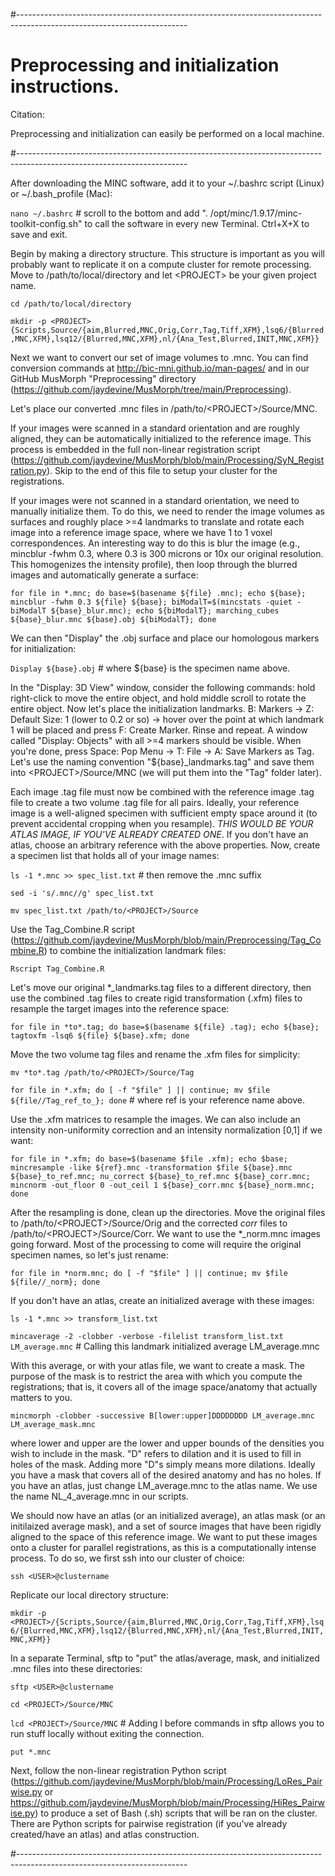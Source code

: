 #------------------------------------------------------------------------------------------------------------------------
# Preprocessing and initialization instructions.

Citation:

Preprocessing and initialization can easily be performed on a local machine.

#------------------------------------------------------------------------------------------------------------------------

After downloading the MINC software, add it to your ~/.bashrc script (Linux) or ~/.bash_profile (Mac):  

`nano ~/.bashrc` # scroll to the bottom and add ". /opt/minc/1.9.17/minc-toolkit-config.sh" to call the software in every new Terminal. Ctrl+X+X to save and exit.

Begin by making a directory structure. This structure is important as you will probably want to replicate it on a 
compute cluster for remote processing. Move to /path/to/local/directory and let \<PROJECT\> be your given project name. 

`cd /path/to/local/directory`  

`mkdir -p <PROJECT>{Scripts,Source/{aim,Blurred,MNC,Orig,Corr,Tag,Tiff,XFM},lsq6/{Blurred,MNC,XFM},lsq12/{Blurred,MNC,XFM},nl/{Ana_Test,Blurred,INIT,MNC,XFM}}`

Next we want to convert our set of image volumes to .mnc. You can find conversion commands at http://bic-mni.github.io/man-pages/ and in our GitHub MusMorph "Preprocessing" directory (https://github.com/jaydevine/MusMorph/tree/main/Preprocessing). 

Let's place our converted .mnc files in /path/to/\<PROJECT\>/Source/MNC. 
  
If your images were scanned in a standard orientation and are roughly aligned, they can be automatically initialized to the reference image. This process is embedded in the full non-linear registration script (https://github.com/jaydevine/MusMorph/blob/main/Processing/SyN_Registration.py). Skip to the end of this file to setup your cluster for the registrations.

If your images were not scanned in a standard orientation, we need to manually initialize them. To do this, we need to render the image volumes as surfaces and roughly place >=4 landmarks to translate and rotate each image into a reference image space, where we have 1 to 1 voxel correspondences. An interesting way to do this is blur the image (e.g., mincblur -fwhm 0.3, where 0.3 is 300 microns or 10x our original resolution. This homogenizes the intensity profile), then loop through the blurred images and automatically generate a surface:  

`for file in *.mnc; do base=$(basename ${file} .mnc); echo ${base}; mincblur -fwhm 0.3 ${file} ${base}; biModalT=$(mincstats -quiet -biModalT ${base}_blur.mnc); echo ${biModalT}; marching_cubes ${base}_blur.mnc ${base}.obj ${biModalT}; done`

We can then "Display" the .obj surface and place our homologous markers for initialization:

`Display ${base}.obj` # where ${base} is the specimen name above.

In the "Display: 3D View" window, consider the following commands: hold right-click to move the entire object, and hold middle scroll to rotate the entire object. Now let's place the initialization landmarks. B: Markers -> Z: Default Size: 1 (lower to 0.2 or so) -> hover over the point at which landmark 1 will be placed and press F: Create Marker. Rinse and repeat. A window called "Display: Objects" with all >=4 markers should be visible. When you're done, press Space: Pop Menu -> T: File -> A: Save Markers as Tag. Let's use the naming convention "${base}_landmarks.tag" and save them into \<PROJECT\>/Source/MNC (we will put them into the "Tag" folder later).

Each image .tag file must now be combined with the reference image .tag file to create a two volume .tag file for all pairs. Ideally, your reference image is a well-aligned specimen with sufficient empty space around it (to prevent accidental cropping when you resample). *THIS WOULD BE YOUR ATLAS IMAGE, IF YOU'VE ALREADY CREATED ONE*. If you don't have an atlas, choose an arbitrary reference with the above properties. Now, create a specimen list that holds all of your image names:

`ls -1 *.mnc >> spec_list.txt` # then remove the .mnc suffix  

`sed -i 's/.mnc//g' spec_list.txt`  

`mv spec_list.txt /path/to/<PROJECT>/Source`  

Use the Tag_Combine.R script (https://github.com/jaydevine/MusMorph/blob/main/Preprocessing/Tag_Combine.R) to combine the initialization landmark files:

`Rscript Tag_Combine.R`  

Let's move our original *_landmarks.tag files to a different directory, then use the combined .tag files to create rigid transformation (.xfm) files to resample the target images into the reference space: 

`for file in *to*.tag; do base=$(basename ${file} .tag); echo ${base}; tagtoxfm -lsq6 ${file} ${base}.xfm; done`  

Move the two volume tag files and rename the .xfm files for simplicity:

`mv *to*.tag /path/to/<PROJECT>/Source/Tag`  

`for file in *.xfm; do [ -f "$file" ] || continue; mv $file ${file//Tag_ref_to_}; done` # where ref is your reference name above. 

Use the .xfm matrices to resample the images. We can also include an intensity non-uniformity correction and an intensity normalization [0,1] if we want:  

`for file in *.xfm; do base=$(basename $file .xfm); echo $base; mincresample -like ${ref}.mnc -transformation $file ${base}.mnc ${base}_to_ref.mnc; nu_correct ${base}_to_ref.mnc ${base}_corr.mnc; mincnorm -out_floor 0 -out_ceil 1 ${base}_corr.mnc ${base}_norm.mnc; done`  

After the resampling is done, clean up the directories. Move the original files to /path/to/\<PROJECT\>/Source/Orig and the corrected *corr* files to /path/to/\<PROJECT\>/Source/Corr. We want to use the *_norm.mnc images going forward. Most of the processing to come will require the original specimen names, so let's just rename:

`for file in *norm.mnc; do [ -f "$file" ] || continue; mv $file ${file//_norm}; done`  

If you don't have an atlas, create an initialized average with these images:

`ls -1 *.mnc >> transform_list.txt`  

`mincaverage -2 -clobber -verbose -filelist transform_list.txt LM_average.mnc` # Calling this landmark initialized average LM_average.mnc 

With this average, or with your atlas file, we want to create a mask. The purpose of the mask is to restrict the area with which you compute the registrations; that is, it covers all of the image space/anatomy that actually matters to you. 

`mincmorph -clobber -successive B[lower:upper]DDDDDDDD LM_average.mnc LM_average_mask.mnc`  

where lower and upper are the lower and upper bounds of the densities you wish to include in the mask. "D" refers to dilation and it is used to fill in holes of the mask. Adding more "D"s simply means more dilations. Ideally you have a mask that covers all of the desired anatomy and has no holes. If you have an atlas, just change LM_average.mnc to the atlas name. We use the name NL_4_average.mnc in our scripts.  

We should now have an atlas (or an initialized average), an atlas mask (or an initilaized average mask), and a set of source images that have been rigidly aligned to the space of this reference image. We want to put these images onto a cluster for parallel registrations, as this is a computationally intense process. To do so, we first ssh into our cluster of choice:

`ssh <USER>@clustername`  

Replicate our local directory structure:

`mkdir -p <PROJECT>/{Scripts,Source/{aim,Blurred,MNC,Orig,Corr,Tag,Tiff,XFM},lsq6/{Blurred,MNC,XFM},lsq12/{Blurred,MNC,XFM},nl/{Ana_Test,Blurred,INIT,MNC,XFM}}`  

In a separate Terminal, sftp to "put" the atlas/average, mask, and initialized .mnc files into these directories:

`sftp <USER>@clustername`  

`cd <PROJECT>/Source/MNC`

`lcd <PROJECT>/Source/MNC`  # Adding l before commands in sftp allows you to run stuff locally without exiting the connection.

`put *.mnc`  

Next, follow the non-linear registration Python script (https://github.com/jaydevine/MusMorph/blob/main/Processing/LoRes_Pairwise.py or https://github.com/jaydevine/MusMorph/blob/main/Processing/HiRes_Pairwise.py) to produce a set of Bash (.sh) scripts that will be ran on the cluster. There are Python scripts for pairwise registration (if you've already created/have an atlas) and atlas construction. 

#------------------------------------------------------------------------------------------------------------------------